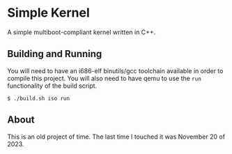 # Simple Kernel

A simple multiboot-compliant kernel written in C++.

## Building and Running

You will need to have an i686-elf binutils/gcc toolchain available in order to compile this project. You will also need to have qemu to use the `run` functionality of the build script.

```console
$ ./build.sh iso run
```

## About

This is an old project of time. The last time I touched it was November 20 of 2023.

